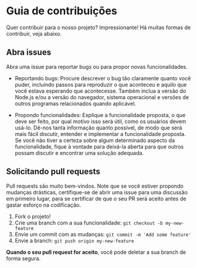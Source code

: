 # Guia de contribuições

Quer contribuir para o nosso projeto? Impressionante!
Há muitas formas de contribuir, veja abaixo.

## Abra issues
Abra uma issue para reportar bugs ou para propor novas funcionalidades.

- Reportando bugs: Procure descrever o bug tão claramente quanto você puder, incluindo passos para reproduzir o que aconteceu e aquilo que você estava esperando que acontecesse. Também inclua a versão do Node.js e/ou a versão do navegador, sistema operacional e versões de outros programas relacionados quando aplicável.

- Propondo funcionalidades: Explique a funcionalidade proposta, o que deve ser feito, por qual motivo isso será útil, como os usuários devem usá-lo. Dê-nos tanta informação quanto possível, de modo que será mais fácil discutir, entender e implementar a funcionalidade proposta. Se você não tiver a certeza sobre algum determinado aspecto da funcionalidade, fique à vontade para deixá-la aberta para que outros possam discutir e encontrar uma solução adequada.

## Solicitando pull requests
Pull requests são muito bem-vindos. Note que se você estiver propondo mudanças drásticas, certifique-se de abrir uma issue para uma discussão em primeiro lugar, para se certificar de que o seu PR será aceito antes de gastar esforço na codificação.

1. Fork o projeto!
2. Crie uma branch com a sua funcionalidade: `git checkout -b my-new-feature`
3. Envie um commit com as mudanças: `git commit -m 'Add some feature'`
4. Envie a branch: `git push origin my-new-feature`

**Quando o seu pull request for aceito**, você pode deletar a sua branch de forma segura.
